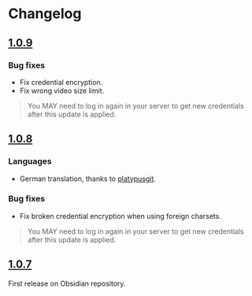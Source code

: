 # Changelog

## [1.0.9](https://github.com/elpamplina/mastodon-threading/compare/1.0.8...1.0.9)

### Bug fixes

* Fix credential encryption.
* Fix wrong video size limit.

> You MAY need to log in again in your server to get new credentials after this update is applied.

## [1.0.8](https://github.com/elpamplina/mastodon-threading/compare/1.0.7...1.0.8)

### Languages

* German translation, thanks to [platypusgit](https://github.com/platypusgit).

### Bug fixes

* Fix broken credential encryption when using foreign charsets.

> You MAY need to log in again in your server to get new credentials after this update is applied.

## [1.0.7](https://github.com/elpamplina/mastodon-threading/releases/tag/1.0.7)

First release on Obsidian repository.
